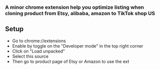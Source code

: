 ### A minor chrome extension help you optimize listing when cloning product from Etsy, alibaba, amazon to TikTok shop US
## Setup
- Go to chrome://extensions
- Enable by toggle on the "Developer mode" in the top right corner
- Click on "Load unpacked"
- Select this source
- Then go to product page of Etsy or Amazon to use the ext